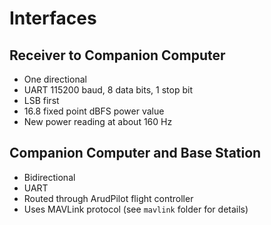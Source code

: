 # Interfaces

## Receiver to Companion Computer 
* One directional
* UART 115200 baud, 8 data bits, 1 stop bit
* LSB first
* 16.8 fixed point dBFS power value
* New power reading at about 160 Hz 

## Companion Computer and Base Station
* Bidirectional 
* UART
* Routed through ArudPilot flight controller 
* Uses MAVLink protocol (see ```mavlink``` folder for details)

